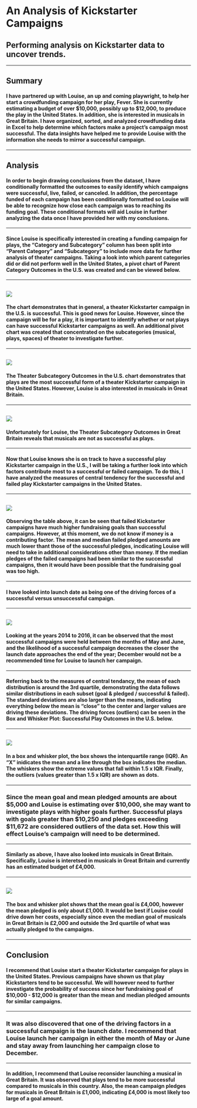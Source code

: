 # An Analysis of Kickstarter Campaigns
## Performing analysis on Kickstarter data to uncover trends.
---
## Summary 
#### I have partnered up with Louise, an up and coming playwright, to help her start a crowdfunding campaign for her play, Fever. She is currently estimating a budget of over $10,000, possibly up to $12,000, to produce the play in the United States. In addition, she is interested in musicals in Great Britain. I have organized, sorted, and analyzed crowdfunding data in Excel to help determine which factors make a project’s campaign most successful. The data insights have helped me to provide Louise with the information she needs to mirror a successful campaign. 
---
## Analysis
#### In order to begin drawing conclusions from the dataset, I have conditionally formatted the outcomes to easily identify which campaigns were successful, live, failed, or canceled. In addition, the percentage funded of each campaign has been conditionally formatted so Louise will be able to recognize how close each campaign was to reaching its funding goal. These conditional formats will aid Louise in further analyzing the data once I have provided her with my conclusions.  
---
#### Since Louise is specifically interested in creating a funding campaign for plays, the “Category and Subcategory” column has been split into “Parent Category” and “Subcategory” to include more data for further analysis of theater campaigns. Taking a look into which parent categories did or did not perform well in the United States, a pivot chart of Parent Category Outcomes in the U.S. was created and can be viewed below. 
---
![](Parent%20Category%20Outcome.png)
---
#### The chart demonstrates that in general, a theater Kickstarter campaign in the U.S. is successful. This is good news for Louise. However, since the campaign will be for a play, it is important to identify whether or not plays can have successful Kickstarter campaigns as well. An additional pivot chart was created that concentrated on the subcategories (musical, plays, spaces) of theater to investigate further.  
---
![](Theater%20Subcategory%20Outcomes%20in%20the%20US.png)
---
#### The Theater Subcategory Outcomes in the U.S. chart demonstrates that plays are the most successful form of a theater Kickstarter campaign in the United States. However, Louise is also interested in musicals in Great Britain. 
---
![](Theater%20Subcategory%20Outcomes%20in%20Great%20Britain.png)
---
#### Unfortunately for Louise, the Theater Subcategory Outcomes in Great Britain reveals that musicals are not as successful as plays.  
---
#### Now that Louise knows she is on track to have a successful play Kickstarter campaign in the U.S., I will be taking a further look into which factors contribute most to a successful or failed campaign. To do this, I have analyzed the measures of central tendency for the successful and failed play Kickstarter campaigns in the United States. 
---
![](Theater%20Play%20Measures%20of%20Central%20Tendancy.png)
---
#### Observing the table above, it can be seen that failed Kickstarter campaigns have much higher fundraising goals than successful campaigns. However, at this moment, we do not know if money is a contributing factor. The mean and median failed pledged amounts are much lower thant those of the successful pledges, incdicating Louise will need to take in additional considerations other than money. If the median pledges of the failed campaigns had been similar to the successful campaigns, then it would have been possible that the fundraising goal was too high.  
---
#### I have looked into launch date as being one of the driving forces of a successful versus unsuccessful campaign.  
---
![](Outcomes%20Based%20on%20Launch%20Date%20for%20Theater%20Kickstarter%20Campaigns.png)
---
#### Looking at the years 2014 to 2016, it can be observed that the most successful campaigns were held between the months of May and June, and the likelihood of a successful campaign decreases the closer the launch date approaches the end of the year; December would not be a recommended time for Louise to launch her campaign. 
--- 
#### Referring back to the measures of central tendancy, the mean of each distribution is around the 3rd quartile, demonstrating the data follows similar distributions in each subset (goal & pledged / successful & failed). The standard deviations are also larger than the means, indicating everything below the mean is “close” to the center and larger values are driving these deviations. The driving forces (outliers) can be seen in the Box and Whisker Plot: Successful Play Outcomes in the U.S. below.  
---
![](Box%20and%20Whisker%20Plays%20US.png)
---
#### In a box and whisker plot, the box shows the interquartile range (IQR). An “X” inidicates the mean and a line through the box indicates the median. The whiskers show the extreme values that fall within 1.5 x IQR. Finally, the outliers (values greater than 1.5 x IQR) are shown as dots.   
---
### Since the mean goal and mean pledged amounts are about $5,000 and Louise is estimating over $10,000, she may want to investigate plays with higher goals further. Successful plays with goals greater than $10,250 and pledges exceeding $11,672 are considered outliers of the data set. How this will effect Louise’s campaign will need to be determined. 
---
#### Similarly as above, I have also looked into musicals in Great Britain. Specifically, Louise is interetsed in musicals in Great Britain and currently has an estimated budget of £4,000. 
---
![](Box%20and%20Whisker%20Musical%20GB.png)
---
#### The box and whisker plot shows that the mean goal is £4,000, however the mean pledged is only about £1,000. It would be best if Louise could drive down her costs, especially since even the median goal of musicals in Great Britain is £2,000 and outside the 3rd quartile of what was actually pledged to the campaigns.  
---
## Conclusion
#### I recommend that Louise start a theater Kickstarter campaign for plays in the United States. Previous campaigns have shown us that play Kickstarters tend to be successful. We will however need to further investigate the probability of success since her fundraising goal of $10,000 - $12,000 is greater than the mean and median pledged amounts for similar campaigns. 
---
### It was also discovered that one of the driving factors in a successful campaign is the launch date. I recommend that Louise launch her campaign in either the month of May or June and stay away from launching her campaign close to December.     
---
#### In addition, I recommend that Louise reconsider launching a musical in Great Britain. It was observed that plays tend to be more successful compared to musicals in this country. Also, the mean campaign pledges for musicals in Great Britain is £1,000, indicating £4,000 is most likely too large of a goal amount. 
